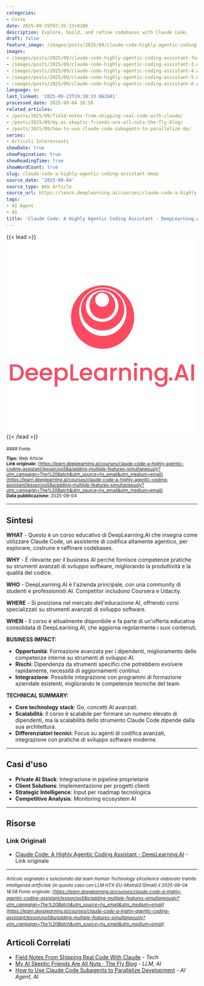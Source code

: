 ```yaml
---
categories:
- Corso
date: 2025-08-29T07:35:13+0200
description: Explore, build, and refine codebases with Claude Code.
draft: false
feature_image: /images/posts/2025/09/claude-code-highly-agentic-coding-assistant-featured.webp
images:
- /images/posts/2025/09/claude-code-highly-agentic-coding-assistant-featured.webp
- /images/posts/2025/09/claude-code-highly-agentic-coding-assistant-3.webp
- /images/posts/2025/09/claude-code-highly-agentic-coding-assistant-4.webp
- /images/posts/2025/09/claude-code-highly-agentic-coding-assistant-5.webp
- /images/posts/2025/09/claude-code-highly-agentic-coding-assistant-6.webp
language: en
last_linked: '2025-09-23T19:30:33.862681'
processed_date: 2025-09-04 18:58
related_articles:
- /posts/2025/09/field-notes-from-shipping-real-code-with-claude/
- /posts/2025/09/my-ai-skeptic-friends-are-all-nuts-the-fly-blog/
- /posts/2025/09/how-to-use-claude-code-subagents-to-parallelize-de/
series:
- Articoli Interessanti
showDate: true
showPagination: true
showReadingTime: true
showWordCount: true
slug: claude-code-a-highly-agentic-coding-assistant-deep
source_date: '2025-09-04'
source_type: Web Article
source_url: https://learn.deeplearning.ai/courses/claude-code-a-highly-agentic-coding-assistant/lesson/oo58a/adding-multiple-features-simultaneously?utm_campaign=The%20Batch&utm_source=hs_email&utm_medium=email
tags:
- AI Agent
- AI
title: 'Claude Code: A Highly Agentic Coding Assistant - DeepLearning.AI'
---
```


{{< lead >}}
![Featured image](/images/posts/2025/09/claude-code-highly-agentic-coding-assistant-featured.webp)
{{< /lead >}}

<small>
#### Fonte

**Tipo:** Web Article  
**Link originale:** [https://learn.deeplearning.ai/courses/claude-code-a-highly-agentic-coding-assistant/lesson/oo58a/adding-multiple-features-simultaneously?utm_campaign=The%20Batch&utm_source=hs_email&utm_medium=email](https://learn.deeplearning.ai/courses/claude-code-a-highly-agentic-coding-assistant/lesson/oo58a/adding-multiple-features-simultaneously?utm_campaign=The%20Batch&utm_source=hs_email&utm_medium=email)  
**Data pubblicazione:** 2025-09-04

</small>

---

## Sintesi

**WHAT** - Questo è un corso educativo di DeepLearning.AI che insegna come utilizzare Claude Code, un assistente di codifica altamente agentico, per esplorare, costruire e raffinare codebases.

**WHY** - È rilevante per il business AI perché fornisce competenze pratiche su strumenti avanzati di sviluppo software, migliorando la produttività e la qualità del codice.

**WHO** - DeepLearning.AI è l'azienda principale, con una community di studenti e professionisti AI. Competitor includono Coursera e Udacity.

**WHERE** - Si posiziona nel mercato dell'educazione AI, offrendo corsi specializzati su strumenti avanzati di sviluppo software.

**WHEN** - Il corso è attualmente disponibile e fa parte di un'offerta educativa consolidata di DeepLearning.AI, che aggiorna regolarmente i suoi contenuti.

**BUSINESS IMPACT:**
- **Opportunità**: Formazione avanzata per i dipendenti, miglioramento delle competenze interne su strumenti di sviluppo AI.
- **Rischi**: Dipendenza da strumenti specifici che potrebbero evolvere rapidamente, necessità di aggiornamenti continui.
- **Integrazione**: Possibile integrazione con programmi di formazione aziendale esistenti, migliorando le competenze tecniche del team.

**TECHNICAL SUMMARY:**
- **Core technology stack**: Go, concetti AI avanzati.
- **Scalabilità**: Il corso è scalabile per formare un numero elevato di dipendenti, ma la scalabilità dello strumento Claude Code dipende dalla sua architettura.
- **Differenziatori tecnici**: Focus su agenti di codifica avanzati, integrazione con pratiche di sviluppo software moderne.

---

## Casi d'uso

- **Private AI Stack**: Integrazione in pipeline proprietarie
- **Client Solutions**: Implementazione per progetti clienti
- **Strategic Intelligence**: Input per roadmap tecnologica
- **Competitive Analysis**: Monitoring ecosystem AI

---



## Risorse

### Link Originali
- [Claude Code: A Highly Agentic Coding Assistant - DeepLearning.AI](https://learn.deeplearning.ai/courses/claude-code-a-highly-agentic-coding-assistant/lesson/oo58a/adding-multiple-features-simultaneously?utm_campaign=The%20Batch&utm_source=hs_email&utm_medium=email) - Link originale


---

*<small>Articolo segnalato e selezionato dal team Human Technology eXcellence elaborato tramite intelligenza artificiale (in questo caso con LLM HTX-EU-Mistral3.1Small) il 2025-09-04 18:58
Fonte originale: [https://learn.deeplearning.ai/courses/claude-code-a-highly-agentic-coding-assistant/lesson/oo58a/adding-multiple-features-simultaneously?utm_campaign=The%20Batch&utm_source=hs_email&utm_medium=email](https://learn.deeplearning.ai/courses/claude-code-a-highly-agentic-coding-assistant/lesson/oo58a/adding-multiple-features-simultaneously?utm_campaign=The%20Batch&utm_source=hs_email&utm_medium=email)</small>*

## Articoli Correlati

- [Field Notes From Shipping Real Code With Claude](/posts/2025/09/field-notes-from-shipping-real-code-with-claude/) - *Tech*
- [My AI Skeptic Friends Are All Nuts · The Fly Blog](/posts/2025/09/my-ai-skeptic-friends-are-all-nuts-the-fly-blog/) - *LLM, AI*
- [How to Use Claude Code Subagents to Parallelize Development](/posts/2025/09/how-to-use-claude-code-subagents-to-parallelize-de/) - *AI Agent, AI*